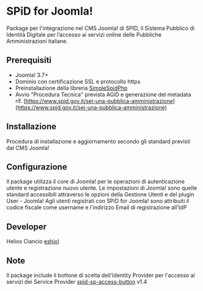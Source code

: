 # SPiD for Joomla!
Package per l'integrazione nel CMS Joomla! di SPID, il Sistema Pubblico di Identità Digitale per l’accesso ai servizi online delle Pubbliche Amministrazioni italiane.

## Prerequisiti
* Joomla! 3.7+
* Dominio con certificazione SSL e protocollo https
* Preinstallazione della libreria [SimpleSpidPhp](https://github.com/retepasw/simplespidphp-pasw)
* Avvio "Procedura Tecnica" prevista AGiD e generazione del metadata rif. [https://www.spid.gov.it/sei-una-pubblica-amministrazione](https://www.spid.gov.it/sei-una-pubblica-amministrazione)

## Installazione
Procedura di installazione e aggiornamento secondo gli standard previsti dal CMS Joomla!

## Configurazione
Il package utilizza il core di Joomla! per le operazioni di autenticazione utente e registrazione nuovo utente. Le impostazioni di Joomla! sono quelle standard accessibili attraverso le opzioni della Gestione Utenti e del plugin User - Joomla!
Agli utenti registrati con SPiD for Joomla! sono attribuiti il codice fiscale come username e l'indirizzo Email di registrazione all'IdP

## Developer
Helios Ciancio [eshiol](https://github.com/eshiol)

## Note
Il package include il bottone di scelta dell'Identity Provider per l'accesso ai servizi dei Service Provider [spid-sp-access-button](https://github.com/italia/spid-sp-access-button) v1.4

